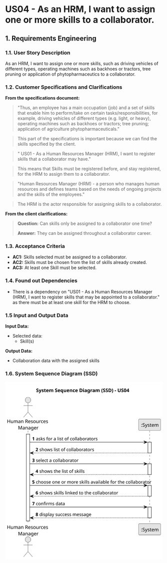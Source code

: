 # US04 - As an HRM, I want to assign one or more skills to a collaborator.



## 1. Requirements Engineering

### 1.1. User Story Description

As an HRM, I want to assign one or more skills, such as driving vehicles of different types, operating machines such as backhoes or tractors, tree pruning or application of phytopharmaceutics to a collaborator.
### 1.2. Customer Specifications and Clarifications 

**From the specifications document:**

> "Thus, an employee has a main occupation (job) and
a set of skills that enable him to perform/take on certain tasks/responsibilities, for example, driving vehicles of different types (e.g. light, or heavy), operating machines such
as backhoes or tractors; tree pruning; application of agriculture phytopharmaceuticals."

> This part of the specifications is important because
we can find the skills specified by the client.

>  " US01 - As a Human Resources Manager (HRM), I want to register skills that a
collaborator may have." 

> This means that Skills must be registered before, and stay registered, for the HRM to assign them to a collaborator.

> "Human Resources Manager (HRM) - a person who manages human resources
and defines teams based on the needs of ongoing projects and the skills of the
employees."

> The HRM is the actor responsible for assigning skills to a collaborator.  
	

**From the client clarifications:**

> **Question:** Can skills only be assigned to a collaborator one time?
>
> **Answer:** They can be assigned throughout a collaborator career.

### 1.3. Acceptance Criteria

* **AC1:** Skills selected must be assigned to a collaborator.
* **AC2:** Skills must be chosen from the list of skills already created.
* **AC3:** At least one Skill must be selected.
### 1.4. Found out Dependencies

* There is a dependency on "US01 - As a Human Resources Manager (HRM), I want to register skills that may be appointed to a collaborator." as there must be at least one skill for the HRM to choose.

### 1.5 Input and Output Data

**Input Data:**
* Selected data:
    * Skill(s)
  
**Output Data:**
* Collaboration data with the assigned skills



### 1.6. System Sequence Diagram (SSD)


![System Sequence Diagram - Alternative One](svg/us04-system-sequence-diagram.svg)